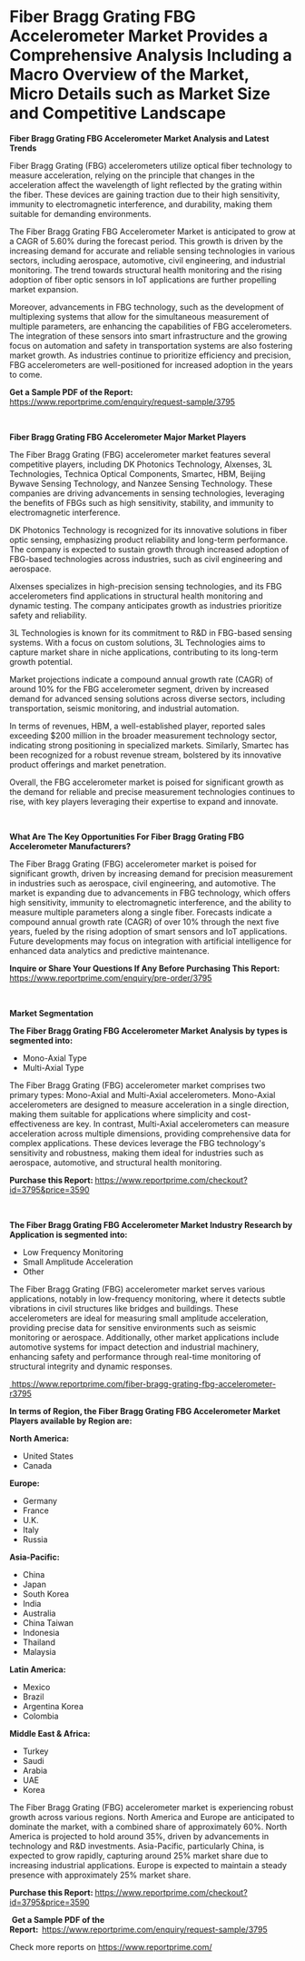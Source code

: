 <p><h1>Fiber Bragg Grating FBG Accelerometer Market Provides a Comprehensive Analysis Including a Macro Overview of the Market, Micro Details such as Market Size and Competitive Landscape</h1></p><p><strong>Fiber Bragg Grating FBG Accelerometer Market Analysis and Latest Trends</strong></p>
<p><p>Fiber Bragg Grating (FBG) accelerometers utilize optical fiber technology to measure acceleration, relying on the principle that changes in the acceleration affect the wavelength of light reflected by the grating within the fiber. These devices are gaining traction due to their high sensitivity, immunity to electromagnetic interference, and durability, making them suitable for demanding environments.</p><p>The Fiber Bragg Grating FBG Accelerometer Market is anticipated to grow at a CAGR of 5.60% during the forecast period. This growth is driven by the increasing demand for accurate and reliable sensing technologies in various sectors, including aerospace, automotive, civil engineering, and industrial monitoring. The trend towards structural health monitoring and the rising adoption of fiber optic sensors in IoT applications are further propelling market expansion.</p><p>Moreover, advancements in FBG technology, such as the development of multiplexing systems that allow for the simultaneous measurement of multiple parameters, are enhancing the capabilities of FBG accelerometers. The integration of these sensors into smart infrastructure and the growing focus on automation and safety in transportation systems are also fostering market growth. As industries continue to prioritize efficiency and precision, FBG accelerometers are well-positioned for increased adoption in the years to come.</p></p>
<p><strong>Get a Sample PDF of the Report:&nbsp;</strong> <a href="https://www.reportprime.com/enquiry/request-sample/3795?utm_campaign=3582&utm_medium=2&utm_source=Github&utm_content=ia&utm_term=18032025&utm_id=fiber-bragg-grating-fbg-accelerometer">https://www.reportprime.com/enquiry/request-sample/3795</a></p>
<p>&nbsp;</p>
<p><strong>Fiber Bragg Grating FBG Accelerometer Major Market Players</strong></p>
<p><p>The Fiber Bragg Grating (FBG) accelerometer market features several competitive players, including DK Photonics Technology, Alxenses, 3L Technologies, Technica Optical Components, Smartec, HBM, Beijing Bywave Sensing Technology, and Nanzee Sensing Technology. These companies are driving advancements in sensing technologies, leveraging the benefits of FBGs such as high sensitivity, stability, and immunity to electromagnetic interference.</p><p>DK Photonics Technology is recognized for its innovative solutions in fiber optic sensing, emphasizing product reliability and long-term performance. The company is expected to sustain growth through increased adoption of FBG-based technologies across industries, such as civil engineering and aerospace.</p><p>Alxenses specializes in high-precision sensing technologies, and its FBG accelerometers find applications in structural health monitoring and dynamic testing. The company anticipates growth as industries prioritize safety and reliability.</p><p>3L Technologies is known for its commitment to R&D in FBG-based sensing systems. With a focus on custom solutions, 3L Technologies aims to capture market share in niche applications, contributing to its long-term growth potential.</p><p>Market projections indicate a compound annual growth rate (CAGR) of around 10% for the FBG accelerometer segment, driven by increased demand for advanced sensing solutions across diverse sectors, including transportation, seismic monitoring, and industrial automation.</p><p>In terms of revenues, HBM, a well-established player, reported sales exceeding $200 million in the broader measurement technology sector, indicating strong positioning in specialized markets. Similarly, Smartec has been recognized for a robust revenue stream, bolstered by its innovative product offerings and market penetration.</p><p>Overall, the FBG accelerometer market is poised for significant growth as the demand for reliable and precise measurement technologies continues to rise, with key players leveraging their expertise to expand and innovate.</p></p>
<p>&nbsp;</p>
<p><strong>What Are The Key Opportunities For Fiber Bragg Grating FBG Accelerometer Manufacturers?</strong></p>
<p><p>The Fiber Bragg Grating (FBG) accelerometer market is poised for significant growth, driven by increasing demand for precision measurement in industries such as aerospace, civil engineering, and automotive. The market is expanding due to advancements in FBG technology, which offers high sensitivity, immunity to electromagnetic interference, and the ability to measure multiple parameters along a single fiber. Forecasts indicate a compound annual growth rate (CAGR) of over 10% through the next five years, fueled by the rising adoption of smart sensors and IoT applications. Future developments may focus on integration with artificial intelligence for enhanced data analytics and predictive maintenance.</p></p>
<p><strong>Inquire or Share Your Questions If Any Before Purchasing This Report:</strong> <a href="https://www.reportprime.com/enquiry/pre-order/3795?utm_campaign=3582&utm_medium=2&utm_source=Github&utm_content=ia&utm_term=18032025&utm_id=fiber-bragg-grating-fbg-accelerometer">https://www.reportprime.com/enquiry/pre-order/3795</a></p>
<p>&nbsp;</p>
<p><strong>Market Segmentation</strong></p>
<p><strong>The Fiber Bragg Grating FBG Accelerometer Market Analysis by types is segmented into:</strong></p>
<p><ul><li>Mono-Axial Type</li><li>Multi-Axial Type</li></ul></p>
<p><p>The Fiber Bragg Grating (FBG) accelerometer market comprises two primary types: Mono-Axial and Multi-Axial accelerometers. Mono-Axial accelerometers are designed to measure acceleration in a single direction, making them suitable for applications where simplicity and cost-effectiveness are key. In contrast, Multi-Axial accelerometers can measure acceleration across multiple dimensions, providing comprehensive data for complex applications. These devices leverage the FBG technology's sensitivity and robustness, making them ideal for industries such as aerospace, automotive, and structural health monitoring.</p></p>
<p><strong>Purchase this Report:&nbsp;</strong><a href="https://www.reportprime.com/checkout?id=3795&price=3590&utm_campaign=3582&utm_medium=2&utm_source=Github&utm_content=ia&utm_term=18032025&utm_id=fiber-bragg-grating-fbg-accelerometer">https://www.reportprime.com/checkout?id=3795&price=3590</a></p>
<p>&nbsp;</p>
<p><strong>The Fiber Bragg Grating FBG Accelerometer Market Industry Research by Application is segmented into:</strong></p>
<p><ul><li>Low Frequency Monitoring</li><li>Small Amplitude Acceleration</li><li>Other</li></ul></p>
<p><p>The Fiber Bragg Grating (FBG) accelerometer market serves various applications, notably in low-frequency monitoring, where it detects subtle vibrations in civil structures like bridges and buildings. These accelerometers are ideal for measuring small amplitude acceleration, providing precise data for sensitive environments such as seismic monitoring or aerospace. Additionally, other market applications include automotive systems for impact detection and industrial machinery, enhancing safety and performance through real-time monitoring of structural integrity and dynamic responses.</p></p>
<p><a href="https://www.reportprime.com/fiber-bragg-grating-fbg-accelerometer-r3795?utm_campaign=3582&utm_medium=2&utm_source=Github&utm_content=ia&utm_term=18032025&utm_id=fiber-bragg-grating-fbg-accelerometer">&nbsp;https://www.reportprime.com/fiber-bragg-grating-fbg-accelerometer-r3795</a></p>
<p><strong>In terms of Region, the Fiber Bragg Grating FBG Accelerometer Market Players available by Region are:</strong></p>
<p>
    <p> <strong> North America: </strong>
        <ul>
            <li>United States</li>
            <li>Canada</li>
        </ul>
        </p> 
    <p> <strong> Europe: </strong>
        <ul>
            <li>Germany</li>
            <li>France</li>
            <li>U.K.</li>
            <li>Italy</li>
            <li>Russia</li>
        </ul>
        </p> 
    <p> <strong> Asia-Pacific: </strong>
        <ul>
            <li>China</li>
            <li>Japan</li>
            <li>South Korea</li>
            <li>India</li>
            <li>Australia</li>
            <li>China Taiwan</li>
            <li>Indonesia</li>
            <li>Thailand</li>
            <li>Malaysia</li>
        </ul>
        </p> 
    <p> <strong> Latin America: </strong>
        <ul>
            <li>Mexico</li>
            <li>Brazil</li>
            <li>Argentina Korea</li>
            <li>Colombia</li>
        </ul>
        </p> 
    <p> <strong> Middle East & Africa: </strong>
        <ul>
            <li>Turkey</li>
            <li>Saudi</li>
            <li>Arabia</li>
            <li>UAE</li>
            <li>Korea</li>
        </ul>
    </p>
    </p>
<p><p>The Fiber Bragg Grating (FBG) accelerometer market is experiencing robust growth across various regions. North America and Europe are anticipated to dominate the market, with a combined share of approximately 60%. North America is projected to hold around 35%, driven by advancements in technology and R&D investments. Asia-Pacific, particularly China, is expected to grow rapidly, capturing around 25% market share due to increasing industrial applications. Europe is expected to maintain a steady presence with approximately 25% market share.</p></p>
<p><strong>Purchase this Report: </strong><a href="https://www.reportprime.com/checkout?id=3795&price=3590&utm_campaign=3582&utm_medium=2&utm_source=Github&utm_content=ia&utm_term=18032025&utm_id=fiber-bragg-grating-fbg-accelerometer">https://www.reportprime.com/checkout?id=3795&price=3590</a></p>
<p>&nbsp;<strong>Get a Sample PDF of the Report:&nbsp;&nbsp;</strong><a href="https://www.reportprime.com/enquiry/request-sample/3795?utm_campaign=3582&utm_medium=2&utm_source=Github&utm_content=ia&utm_term=18032025&utm_id=fiber-bragg-grating-fbg-accelerometer">https://www.reportprime.com/enquiry/request-sample/3795</a></p>
<p><strong></strong></p>
<p>Check more reports on <a href="https://www.reportprime.com/?utm_campaign=3582&utm_medium=2&utm_source=Github&utm_content=ia&utm_term=18032025&utm_id=fiber-bragg-grating-fbg-accelerometer">https://www.reportprime.com/</a></p>